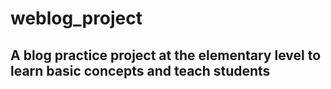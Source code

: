 # weblog_project
## A blog practice project at the elementary level to learn basic concepts and teach students

